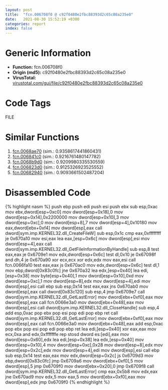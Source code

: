 ```yaml
---
layout: post
title:  "fcn.006708f0 @ c92f0480e2fbc88393d2c65c08a235e0"
date:   2021-08-30 15:52:19 +0300
categories: report
index: false
---
```


# Generic Information
- **Function:** fcn.006708f0
- **Origin (md5):** c92f0480e2fbc88393d2c65c08a235e0
- **VirusTotal:** [virustotal.com/gui/file/c92f0480e2fbc88393d2c65c08a235e0][virustotal_ref]

# Code Tags
<span class="tag" id="FILE">FILE</span>


# Similar Functions

1. [fcn.0068ae70][similar_1_ref] (sim.: 0.9358617441860431)
2. [fcn.006841c0][similar_2_ref] (sim.: 0.9216761480147782)
3. [fcn.0068b9d0][similar_3_ref] (sim.: 0.9209980335530559)
4. [fcn.006823d0][similar_4_ref] (sim.: 0.9125326923525552)
5. [fcn.00682940][similar_5_ref] (sim.: 0.9093661502487204)


# Disassembled Code

{% highlight nasm %}
push ebp
push edi
push esi
push ebx
sub esp,0xac
mov ebx,dword[esp+0xc0]
mov dword[esp+0x18],0
mov dword[esp+0x14],0x2200000
mov dword[esp+0x10],3
mov dword[esp+0xc],0
mov dword[esp+8],7
mov dword[esp+4],0x10180
mov eax,dword[ebx+0xf4]
mov dword[esp],eax
call dword[sym.imp.KERNEL32.dll_CreateFileW]
sub esp,0x1c
cmp eax,0xffffffff
je 0x670a10
mov esi,eax
lea eax,[esp+0x6c]
mov dword[esp],esi
mov dword[esp+4],eax
call dword[sym.imp.KERNEL32.dll_GetFileInformationByHandle]
sub esp,8
test eax,eax
je 0x6709e1
mov edx,dword[esp+0x6c]
test dl,0x10
je 0x67098f
and dh,4
je 0x670a90
xor ecx,ecx
xor edx,edx
mov eax,esi
call fcn.0066fa10
test eax,eax
js 0x670ac0
mov edx,dword[esp+0x6c]
test dl,1
mov ebp,dword[0x83c0fc]
jne 0x670a32
lea edx,[esp+0x40]
lea edi,[esp+0x38]
mov byte[esp+0x40],1
mov dword[esp+0x10],0xd
mov dword[esp+0xc],1
mov dword[esp+8],edx
mov dword[esp+4],edi
mov dword[esp],esi
call ebp
sub esp,0x14
test eax,eax
jns 0x670ab0
mov dword[esp],eax
call dword[0x83c120]
sub esp,4
jmp 0x6709e7
call dword[sym.imp.KERNEL32.dll_GetLastError]
mov dword[ebx+0xf0],eax
mov dword[esp],eax
call fcn.0066e3a0
mov dword[ebx+0x48],eax
mov dword[esp],esi
call dword[sym.imp.KERNEL32.dll_CloseHandle]
sub esp,4
add esp,0xac
pop ebx
pop esi
pop edi
pop ebp
ret
call dword[sym.imp.KERNEL32.dll_GetLastError]
mov dword[ebx+0xf0],eax
mov dword[esp],eax
call fcn.0066e3a0
mov dword[ebx+0x48],eax
add esp,0xac
pop ebx
pop esi
pop edi
pop ebp
ret
lea edi,[esp+0x40]
xor eax,eax
mov ecx,0xa
and edx,0xfffffffe
rep stosd dword es:[edi],eax
mov dword[esp+0x60],edx
lea edi,[esp+0x38]
lea edx,[esp+0x40]
mov dword[esp+0x10],4
mov dword[esp+0xc],0x28
mov dword[esp+8],edx
mov dword[esp+0x2c],edx
mov dword[esp+4],edi
mov dword[esp],esi
call ebp
sub esp,0x14
test eax,eax
mov edx,dword[esp+0x2c]
js 0x6709d3
mov ebp,dword[0x83c0fc]
jmp 0x6709a6
mov dword[ebx+0xf0],5
mov dword[esp],5
jmp 0x6709f0
mov dword[ebx+0x20],0
jmp 0x6709f8
call dword[sym.imp.KERNEL32.dll_GetLastError]
cmp eax,0x5b8
mov edx,eax
jne 0x670ad9
mov edx,5
mov eax,5
mov dword[ebx+0xf0],eax
mov dword[esp],edx
jmp 0x6709f0
{% endhighlight %}


[similar_1_ref]: /report/fcn.0068ae70@c92f0480e2fbc88393d2c65c08a235e0
[similar_2_ref]: /report/fcn.006841c0@c92f0480e2fbc88393d2c65c08a235e0
[similar_3_ref]: /report/fcn.0068b9d0@c92f0480e2fbc88393d2c65c08a235e0
[similar_4_ref]: /report/fcn.006823d0@c92f0480e2fbc88393d2c65c08a235e0
[similar_5_ref]: /report/fcn.00682940@c92f0480e2fbc88393d2c65c08a235e0
[virustotal_ref]: https://www.virustotal.com/gui/file/c92f0480e2fbc88393d2c65c08a235e0